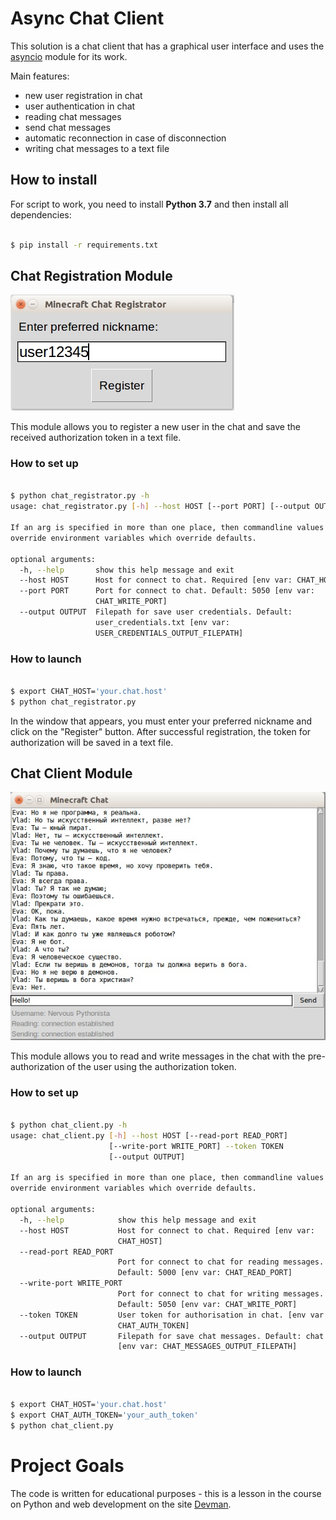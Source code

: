 # Async Chat Client

This solution is a chat client that has a graphical user interface and uses the [asyncio](https://docs.python.org/3/library/asyncio.html) module for its work.

Main features:

* new user registration in chat
* user authentication in chat
* reading chat messages
* send chat messages
* automatic reconnection in case of disconnection
* writing chat messages to a text file

## How to install

For script to work, you need to install **Python 3.7** and then install all dependencies:

```bash

$ pip install -r requirements.txt

```

## Chat Registration Module

![Chat Registrator](screenshots/chat_registrator.jpg?raw=true "Chat Registrator")

This module allows you to register a new user in the chat and save the received authorization token in a text file.

### How to set up

```bash

$ python chat_registrator.py -h
usage: chat_registrator.py [-h] --host HOST [--port PORT] [--output OUTPUT]

If an arg is specified in more than one place, then commandline values
override environment variables which override defaults.

optional arguments:
  -h, --help       show this help message and exit
  --host HOST      Host for connect to chat. Required [env var: CHAT_HOST]
  --port PORT      Port for connect to chat. Default: 5050 [env var:
                   CHAT_WRITE_PORT]
  --output OUTPUT  Filepath for save user credentials. Default:
                   user_credentials.txt [env var:
                   USER_CREDENTIALS_OUTPUT_FILEPATH]

```

### How to launch

```bash

$ export CHAT_HOST='your.chat.host'
$ python chat_registrator.py

```

In the window that appears, you must enter your preferred nickname and click on the "Register" button. 
After successful registration, the token for authorization will be saved in a text file.

## Chat Client Module

![Chat Client](screenshots/chat_client.jpg?raw=true "Chat Client")

This module allows you to read and write messages in the chat with the pre-authorization of the user using the authorization token.

### How to set up

```bash

$ python chat_client.py -h
usage: chat_client.py [-h] --host HOST [--read-port READ_PORT]
                      [--write-port WRITE_PORT] --token TOKEN
                      [--output OUTPUT]

If an arg is specified in more than one place, then commandline values
override environment variables which override defaults.

optional arguments:
  -h, --help            show this help message and exit
  --host HOST           Host for connect to chat. Required [env var:
                        CHAT_HOST]
  --read-port READ_PORT
                        Port for connect to chat for reading messages.
                        Default: 5000 [env var: CHAT_READ_PORT]
  --write-port WRITE_PORT
                        Port for connect to chat for writing messages.
                        Default: 5050 [env var: CHAT_WRITE_PORT]
  --token TOKEN         User token for authorisation in chat. [env var:
                        CHAT_AUTH_TOKEN]
  --output OUTPUT       Filepath for save chat messages. Default: chat.txt
                        [env var: CHAT_MESSAGES_OUTPUT_FILEPATH]

```

### How to launch

```bash

$ export CHAT_HOST='your.chat.host'
$ export CHAT_AUTH_TOKEN='your_auth_token'
$ python chat_client.py

```

# Project Goals

The code is written for educational purposes - this is a lesson in the course on Python and web development on the site [Devman](https://dvmn.org).